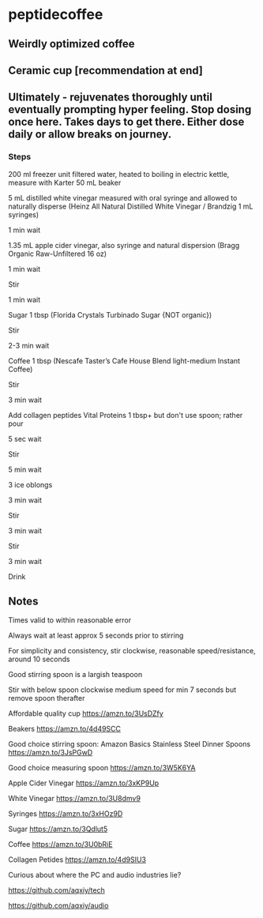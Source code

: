 # peptidecoffee

## Weirdly optimized coffee


## Ceramic cup [recommendation at end]

## Ultimately - rejuvenates thoroughly until eventually prompting hyper feeling. Stop dosing once here. Takes days to get there. Either dose daily or allow breaks on journey.

### Steps

200 ml freezer unit filtered water, heated to boiling in electric kettle, measure with Karter 50 mL beaker

5 mL distilled white vinegar measured with oral syringe and allowed to naturally disperse (Heinz All Natural Distilled White Vinegar / Brandzig 1 mL syringes)

1 min wait

1.35 mL apple cider vinegar, also syringe and natural dispersion (Bragg Organic Raw-Unfiltered 16 oz)

1 min wait

Stir

1 min wait

Sugar 1 tbsp (Florida Crystals Turbinado Sugar {NOT organic})

Stir

2-3 min wait

Coffee 1 tbsp (Nescafe Taster’s Cafe House Blend light-medium Instant Coffee)

Stir

3 min wait

Add collagen peptides Vital Proteins 1 tbsp+ but don't use spoon; rather pour

5 sec wait

Stir

5 min wait

3 ice oblongs

3 min wait

Stir

3 min wait

Stir

3 min wait

Drink


## Notes

Times valid to within reasonable error

Always wait at least approx 5 seconds prior to stirring

For simplicity and consistency, stir clockwise, reasonable speed/resistance, around 10 seconds

Good stirring spoon is a largish teaspoon

Stir with below spoon clockwise medium speed for min 7 seconds but remove spoon therafter 

Affordable quality cup
https://amzn.to/3UsDZfy

Beakers
https://amzn.to/4d49SCC

Good choice stirring spoon: Amazon Basics Stainless Steel Dinner Spoons
https://amzn.to/3JsPGwD

Good choice measuring spoon
https://amzn.to/3W5K6YA

Apple Cider Vinegar
https://amzn.to/3xKP9Up

White Vinegar
https://amzn.to/3U8dmv9

Syringes
https://amzn.to/3xHOz9D

Sugar
https://amzn.to/3Qdlut5

Coffee
https://amzn.to/3U0bRiE

Collagen Petides
https://amzn.to/4d9SIU3


Curious about where the PC and audio industries lie?

https://github.com/aqxiy/tech

https://github.com/aqxiy/audio
